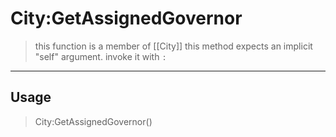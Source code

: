 # City:GetAssignedGovernor
> this function is a member of [[City]]
> this method expects an implicit "self" argument. invoke it with `:`
-----
## Usage
> City:GetAssignedGovernor()
